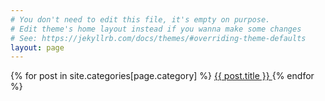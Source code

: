 ```yaml
---
# You don't need to edit this file, it's empty on purpose.
# Edit theme's home layout instead if you wanna make some changes
# See: https://jekyllrb.com/docs/themes/#overriding-theme-defaults
layout: page
---
```


{% for post in site.categories[page.category] %}
    <a href="{{ post.url | absolute_url }}">
      {{ post.title }}
    </a>
{% endfor %}
